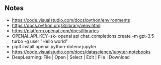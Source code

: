 ## Notes

- https://code.visualstudio.com/docs/python/environments
- https://docs.python.org/3/library/venv.html
- https://platform.openai.com/docs/libraries
- OPENAI_API_KEY=sk- openai api chat_completions.create -m gpt-3.5-turbo -g user "Hello world"
- pip3 install openai python-dotenv jupyter
- https://code.visualstudio.com/docs/datascience/jupyter-notebooks
- DeepLearning: File | Open | Select | Edit | File | Download